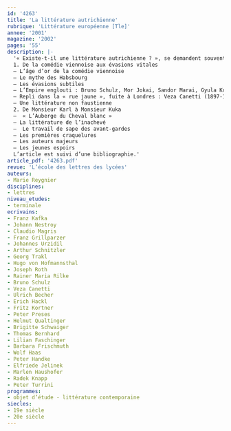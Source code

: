 ```yaml
---
id: '4263'
title: 'La littérature autrichienne'
rubrique: 'Littérature européenne [Tle]'
annee: '2001'
magazine: '2002'
pages: '55'
description: |-
  '« Existe-t-il une littérature autrichienne ? », se demandent souvent les chercheurs. Avant de proposer un concept global, cet article se propose, plutôt que de dresser une liste de noms et de titres, de mettre en relief des textes et des motifs, et de présenter des auteurs autrichiens majeurs contemporains du dernier empereur d’Autriche, François-Joseph (1830-1916), ou qui ont été inspirés par la nostalgie de l’Empire. Le traité d’État de 1955 qui marque le départ des troupes « alliées » et scelle véritablement la fin de la Seconde Guerre mondiale en Autriche est l’autre limite temporelle de cette présentation.
  1. De la comédie viennoise aux évasions vitales
  – L’âge d’or de la comédie viennoise
  – Le mythe des Habsbourg
  – Les évasions subtiles
  – L’Empire englouti : Bruno Schulz, Mor Jokai, Sandor Marai, Gyula Krudy…
  – Repli dans la « rue jaune », fuite à Londres : Veza Canetti (1897-1963)
  – Une littérature non faustienne
  2. De Monsieur Karl à Monsieur Kuka
  –  « L’Auberge du Cheval blanc »
  – La littérature de l’inachevé
  –  Le travail de sape des avant-gardes
  – Les premières craquelures
  – Les auteurs majeurs
  – Les jeunes espoirs
  L’article est suivi d’une bibliographie.'
article_pdf: '4263.pdf'
revue: 'L’école des lettres des lycées'
auteurs:
- Marie Reygnier
disciplines:
- lettres
niveau_etudes:
- terminale
ecrivains:
- Franz Kafka
- Johann Nestroy
- Claudio Magris
- Franz Grillparzer
- Johannes Urzidil
- Arthur Schnitzler
- Georg Trakl
- Hugo von Hofmannsthal
- Joseph Roth
- Rainer Maria Rilke
- Bruno Schulz
- Veza Canetti
- Ulrich Becher
- Erich Hackl
- Fritz Kortner
- Peter Preses
- Helmut Qualtinger
- Brigitte Schwaiger
- Thomas Bernhard
- Lilian Faschinger
- Barbara Frischmuth
- Wolf Haas
- Peter Handke
- Elfriede Jelinek
- Marlen Haushofer
- Radek Knapp
- Peter Turrini
programmes:
- objet d’étude - littérature contemporaine
siecles:
- 19e siècle
- 20e siècle
---
```

